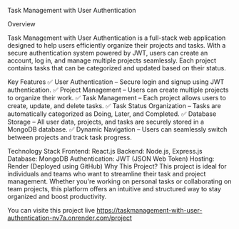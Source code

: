 Task Management with User Authentication

Overview

Task Management with User Authentication is a full-stack web application designed to help users efficiently organize their projects and tasks. With a secure authentication system powered by JWT, users can create an account, log in, and manage multiple projects seamlessly. Each project contains tasks that can be categorized and updated based on their status.

Key Features
✅ User Authentication – Secure login and signup using JWT authentication.
✅ Project Management – Users can create multiple projects to organize their work.
✅ Task Management – Each project allows users to create, update, and delete tasks.
✅ Task Status Organization – Tasks are automatically categorized as Doing, Later, and Completed.
✅ Database Storage – All user data, projects, and tasks are securely stored in a MongoDB database.
✅ Dynamic Navigation – Users can seamlessly switch between projects and track task progress.

Technology Stack
Frontend: React.js
Backend: Node.js, Express.js
Database: MongoDB
Authentication: JWT (JSON Web Token)
Hosting: Render (Deployed using GitHub)
Why This Project?
This project is ideal for individuals and teams who want to streamline their task and project management. Whether you're working on personal tasks or collaborating on team projects, this platform offers an intuitive and structured way to stay organized and boost productivity.

You can visite this project live
https://taskmanagement-with-user-authentication-nv7a.onrender.com/project
